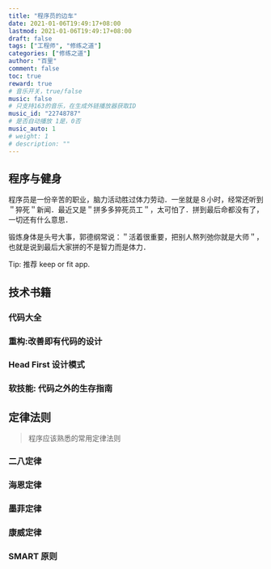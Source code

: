 ```yaml
---
title: "程序员的边车"
date: 2021-01-06T19:49:17+08:00
lastmod: 2021-01-06T19:49:17+08:00
draft: false
tags: ["工程师", "修练之道"]
categories: ["修练之道"]
author: "百里"
comment: false
toc: true
reward: true
# 音乐开关，true/false
music: false
# 只支持163的音乐，在生成外链播放器获取ID
music_id: "22748787"
# 是否自动播放 1是，0否
music_auto: 1
# weight: 1
# description: ""
---
```


## 程序与健身

程序员是一份辛苦的职业，脑力活动胜过体力劳动．一坐就是８小时，经常还听到＂猝死＂新闻．最近又是＂拼多多猝死员工＂，太可怕了．拼到最后命都没有了，一切还有什么意思．　

锻炼身体是头号大事，郭德纲常说：＂活着很重要，把别人熬列弛你就是大师＂，也就是说到最后大家拼的不是智力而是体力．

Tip: 推荐 keep or fit app.

## 技术书籍

### 代码大全

### 重构:改善即有代码的设计

### Head First 设计模式

### 软技能: 代码之外的生存指南

## 定律法则

> 程序应该熟悉的常用定律法则

### 二八定律

### 海恩定律

### 墨菲定律

### 康威定律

### SMART 原则

